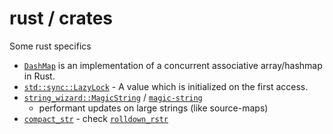 # rust / crates

Some rust specifics

- [`DashMap`](https://docs.rs/dashmap/latest/dashmap/) is an implementation of a concurrent associative array/hashmap in Rust.
- [`std::sync::LazyLock`](https://doc.rust-lang.org/beta/std/sync/struct.LazyLock.html) - A value which is initialized on the first access.
- [`string_wizard::MagicString`](https://docs.rs/string_wizard/0.0.22/string_wizard/struct.MagicString.html) / [`magic-string`](https://github.com/Rich-Harris/magic-string)
  - performant updates on large strings (like source-maps)
- [`compact_str`](https://crates.io/crates/compact_str) - check [`rolldown_rstr`](../rolldown/explore-shared.md#rolldown_rstr)

